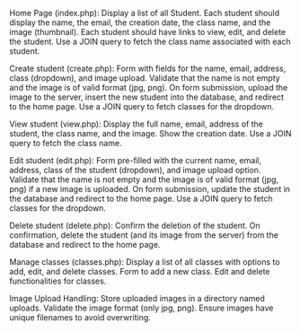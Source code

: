 Home Page (index.php):
Display a list of all Student.
Each student should display the name, the email, the creation date, the class name, and the image (thumbnail).
Each student should have links to view, edit, and delete the student.
Use a JOIN query to fetch the class name associated with each student.
 
Create student (create.php):
Form with fields for the name, email, address, class (dropdown), and image upload.
Validate that the name is not empty and the image is of valid format (jpg, png).
On form submission, upload the image to the server, insert the new student into the database, and redirect to the home page.
Use a JOIN query to fetch classes for the dropdown.
 
View student (view.php): 
Display the full name, email, address of the student, the class name, and the image.
Show the creation date.
Use a JOIN query to fetch the class name.
 
Edit student (edit.php): 
Form pre-filled with the current name, email, address, class of the student (dropdown), and image upload option.
Validate that the name is not empty and the image is of valid format (jpg, png) if a new image is uploaded.
On form submission, update the student in the database and redirect to the home page.
Use a JOIN query to fetch classes for the dropdown.
 
Delete student (delete.php): 
Confirm the deletion of the student.
On confirmation, delete the student (and its image from the server) from the database and redirect to the home page.
 
Manage classes (classes.php): 
Display a list of all classes with options to add, edit, and delete classes.
Form to add a new class.
Edit and delete functionalities for classes.
 
Image Upload Handling: 
Store uploaded images in a directory named uploads.
Validate the image format (only jpg, png).
Ensure images have unique filenames to avoid overwriting.
